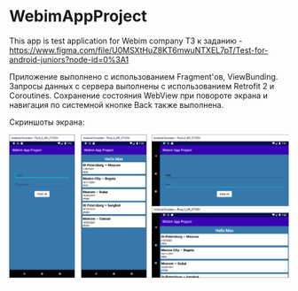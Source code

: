 # WebimAppProject
This app is test application for Webim company
ТЗ к заданию - https://www.figma.com/file/U0MSXtHuZ8KT6mwuNTXEL7pT/Test-for-android-juniors?node-id=0%3A1

Приложение выполнено с использованием Fragment'ов, ViewBunding. Запросы данных с сервера выполнены с использованием Retrofit 2 и Coroutines.
Сохранение состояния WebView при повороте экрана и навигация по системной кнопке Back также выполнена.

Скриншоты экрана:

![Image alt](https://github.com/golevArtemOhta/WebimAppProject/blob/master/WebimAppScreenshoots.png)
